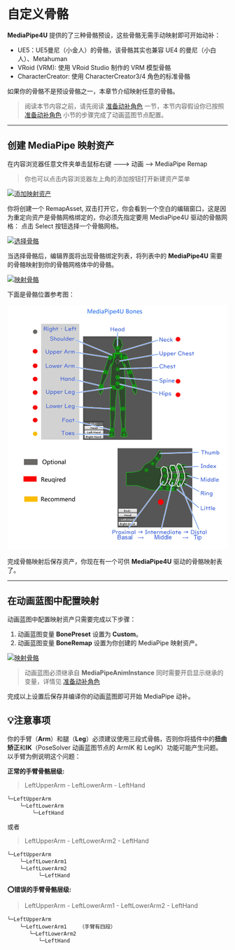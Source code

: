 # 自定义骨骼

**MediaPipe4U** 提供的了三种骨骼预设，这些骨骼无需手动映射即可开始动补：   

- UE5：UE5曼尼（小金人）的骨骼，该骨骼其实也兼容 UE4 的曼尼（小白人）、Metahuman
- VRoid (VRM): 使用 VRoid Studio 制作的 VRM 模型骨骼
- CharacterCreator: 使用 CharacterCreator3/4 角色的标准骨骼

如果你的骨骼不是预设骨骼之一，本章节介绍映射任意的骨骼。       
>阅读本节内容之前，请先阅读 [准备动补角色](prepare_character.md) 一节，本节内容假设你已按照 [准备动补角色](prepare_character.md) 小节的步骤完成了动画蓝图节点配置。    

------   

## 创建 MediaPipe 映射资产

在内容浏览器任意文件夹单击鼠标右键 ---> 动画 --> MediaPipe Remap
> 你也可以点击内容浏览器左上角的添加按钮打开新建资产菜单

[![添加映射资产](./images/new_remap_asset_menu.jpg "Shiprock")](images/new_remap_asset_menu.jpg)     

你将创建一个 RemapAsset, 双击打开它，你会看到一个空白的编辑窗口，这是因为重定向资产是骨骼网格绑定的，你必须先指定要用 MediaPipe4U 驱动的骨骼网格：
点击 Select 按钮选择一个骨骼网格。

[![选择骨骼](./images/select_ske_for_remap.jpg "Shiprock")](images/select_ske_for_remap.jpg)   


当选择骨骼后，编辑界面将出现骨骼绑定列表，将列表中的 **MediaPipe4U** 需要的骨骼映射到你的骨骼网格体中的骨骼。

[![映射骨骼](./images/remap_window.jpg "Shiprock")](images/remap_window.jpg)  

下面是骨骼位置参考图：   

[![映射骨骼](./images/avatar_bones.jpg "Shiprock")](images/avatar_bones.jpg)  

完成骨骼映射后保存资产，你现在有一个可供 **MediaPipe4U** 驱动的骨骼映射表了。    


---    

## 在动画蓝图中配置映射

动画蓝图中配置映射资产只需要完成以下步骤：
1. 动画蓝图变量 **BonePreset** 设置为 **Custom**。
2. 动画蓝图变量 **BoneRemap** 设置为你创建的 MediaPipe 映射资产。

[![映射骨骼](./images/remap_workflow.jpg "Shiprock")](images/remap_workflow.jpg)  


> 动画蓝图必须继承自 **MediaPipeAnimInstance** 同时需要开启显示继承的变量，详情见 [准备动补角色](prepare_character.md)

完成以上设置后保存并编译你的动画蓝图即可开始 MediaPipe 动补。

## :bulb:注意事项

你的手臂（**Arm**）和腿（**Leg**）必须建议使用三段式骨骼，否则你将插件中的**扭曲矫正**和**IK**（PoseSolver 动画蓝图节点的 ArmIK 和 LegIK）功能可能产生问题。   
以手臂为例说明这个问题：

**正常的手臂骨骼层级:**   
> LeftUpperArm - LeftLowerArm - LeftHand
```
└─LeftUpperArm
    └─LeftLowerArm
        └─LeftHand
```
或者   

> LeftUpperArm - LeftLowerArm2 - LeftHand   
> 
```
└─LeftUpperArm
    └─LeftLowerArm1
    └─LeftLowerArm2
          └─LeftHand
```

**:o:错误的手臂骨骼层级:**     
> LeftUpperArm - LeftLowerArm1 - LeftLowerArm2 - LeftHand
```
└─LeftUpperArm
    └─LeftLowerArm1    （手臂有四段）
       └─LeftLowerArm2
          └─LeftHand
```
